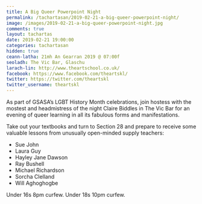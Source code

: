 ```yaml
---
title: A Big Queer Powerpoint Night
permalink: /tachartasan/2019-02-21-a-big-queer-powerpoint-night/
image: /images/2019-02-21-a-big-queer-powerpoint-night.jpg
comments: true
layout: tachartas
date: 2019-02-21 19:00:00
categories: tachartasan
hidden: true
ceann-latha: 21mh An Gearran 2019 @ 07:00f
seoladh: The Vic Bar, Glaschu
larach-lin: http://www.theartschool.co.uk/
facebook: https://www.facebook.com/theartskl/
twitter: https://twitter.com/theartskl
twitter_username: theartskl
---
```


As part of GSASA’s LGBT History Month celebrations, join hostess with the mostest and headmistress of the night Claire Biddles in The Vic Bar for an evening of queer learning in all its fabulous forms and manifestations.

<!--more-->

Take out your textbooks and turn to Section 28 and prepare to receive some valuable lessons from unusually open-minded supply teachers:

* Sue John
* Laura Guy
* Hayley Jane Dawson
* Ray Bushell
*  Michael Richardson
*  Sorcha Clelland
*  Will Aghoghogbe

Under 16s 8pm curfew. Under 18s 10pm curfew.
